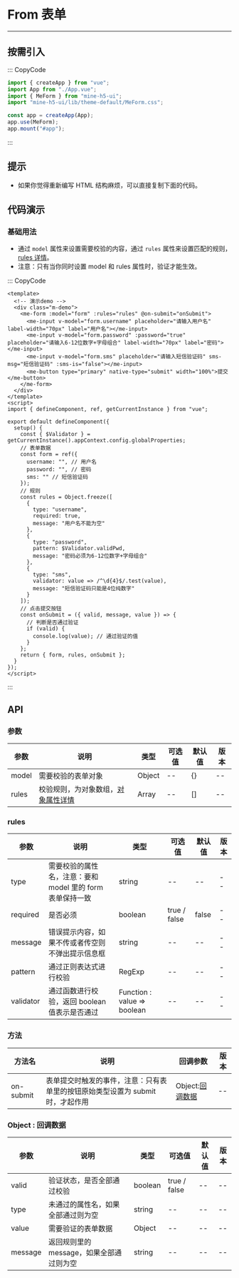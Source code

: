 # From 表单

---

## 按需引入

::: CopyCode

```JavaScript
import { createApp } from "vue";
import App from "./App.vue";
import { MeForm } from "mine-h5-ui";
import "mine-h5-ui/lib/theme-default/MeForm.css";

const app = createApp(App);
app.use(MeForm);
app.mount("#app");
```

:::

## 提示

- 如果你觉得重新编写 HTML 结构麻烦，可以直接复制下面的代码。

## 代码演示

### 基础用法

- 通过 `model` 属性来设置需要校验的内容，通过 `rules` 属性来设置匹配的规则，[rules 详情](#rules)。
- 注意：只有当你同时设置 model 和 rules 属性时，验证才能生效。

::: CopyCode

```Vue
<template>
  <!-- 演示demo -->
  <div class="m-demo">
    <me-form :model="form" :rules="rules" @on-submit="onSubmit">
      <me-input v-model="form.username" placeholder="请输入用户名" label-width="70px" label="用户名"></me-input>
      <me-input v-model="form.password" :password="true" placeholder="请输入6-12位数字+字母组合" label-width="70px" label="密码"></me-input>
      <me-input v-model="form.sms" placeholder="请输入短信验证码" sms-msg="短信验证码" :sms-is="false"></me-input>
      <me-button type="primary" native-type="submit" width="100%">提交</me-button>
    </me-form>
  </div>
</template>
<script>
import { defineComponent, ref, getCurrentInstance } from "vue";

export default defineComponent({
  setup() {
    const { $Validator } = getCurrentInstance().appContext.config.globalProperties;
    // 表单数据
    const form = ref({
      username: "", // 用户名
      password: "", // 密码
      sms: "" // 短信验证码
    });
    // 规则
    const rules = Object.freeze([
      {
        type: "username",
        required: true,
        message: "用户名不能为空"
      },
      {
        type: "password",
        pattern: $Validator.validPwd,
        message: "密码必须为6-12位数字+字母组合"
      },
      {
        type: "sms",
        validator: value => /^\d{4}$/.test(value),
        message: "短信验证码只能是4位纯数字"
      }
    ]);
    // 点击提交按钮
    const onSubmit = ({ valid, message, value }) => {
      // 判断是否通过验证
      if (valid) {
        console.log(value); // 通过验证的值
      }
    };
    return { form, rules, onSubmit };
  }
});
</script>
```

:::

## API

### 参数

| 参数  | 说明                                         | 类型   | 可选值 | 默认值 | 版本 |
| ----- | -------------------------------------------- | ------ | ------ | ------ | ---- |
| model | 需要校验的表单对象                           | Object | --     | {}     | --   |
| rules | 校验规则，为对象数组，[对象属性详情](#rules) | Array  | --     | []     | --   |

<h3 id="rules">rules</h3>

| 参数      | 说明                                                      | 类型                        | 可选值       | 默认值 | 版本 |
| --------- | --------------------------------------------------------- | --------------------------- | ------------ | ------ | ---- |
| type      | 需要校验的属性名，注意：要和 model 里的 form 表单保持一致 | string                      | --           | --     | --   |
| required  | 是否必须                                                  | boolean                     | true / false | false  | --   |
| message   | 错误提示内容，如果不传或者传空则不弹出提示信息框          | string                      | --           | --     | --   |
| pattern   | 通过正则表达式进行校验                                    | RegExp                      | --           | --     | --   |
| validator | 通过函数进行校验，返回 boolean 值表示是否通过             | Function : value => boolean | --           | --     | --   |

### 方法

| 方法名    | 说明                                                                           | 回调参数                         | 版本 |
| --------- | ------------------------------------------------------------------------------ | -------------------------------- | ---- |
| on-submit | 表单提交时触发的事件，注意：只有表单里的按钮原始类型设置为 submit 时，才起作用 | Object:[回调数据](#callbackData) | --   |

<h3 id="callbackData">Object : 回调数据</h3>

| 参数    | 说明                                     | 类型    | 可选值       | 默认值 | 版本 |
| ------- | ---------------------------------------- | ------- | ------------ | ------ | ---- |
| valid   | 验证状态，是否全部通过校验               | boolean | true / false | --     | --   |
| type    | 未通过的属性名，如果全部通过则为空       | string  | --           | --     | --   |
| value   | 需要验证的表单数据                       | Object  | --           | --     | --   |
| message | 返回规则里的 message，如果全部通过则为空 | string  | --           | --     | --   |
